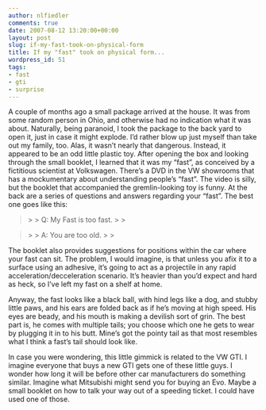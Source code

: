 ```yaml
---
author: nlfiedler
comments: true
date: 2007-08-12 13:20:00+00:00
layout: post
slug: if-my-fast-took-on-physical-form
title: If my "fast" took on physical form...
wordpress_id: 51
tags:
- fast
- gti
- surprise
---
```


A couple of months ago a small package arrived at the house. It was from some random person in Ohio, and otherwise had no indication what it was about. Naturally, being paranoid, I took the package to the back yard to open it, just in case it might explode. I’d rather blow up just myself than take out my family, too. Alas, it wasn’t nearly that dangerous. Instead, it appeared to be an odd little plastic toy. After opening the box and looking through the small booklet, I learned that it was my “fast”, as conceived by a fictitious scientist at Volkswagen. There’s a DVD in the VW showrooms that has a mockumentary about understanding people’s “fast”. The video is silly, but the booklet that accompanied the gremlin-looking toy is funny. At the back are a series of questions and answers regarding your “fast”. The best one goes like this:

   

<blockquote>  
> 
> Q: My Fast is too fast.
> 
>  </blockquote>

   

<blockquote>  
> 
> A: You are too old.
> 
>  </blockquote>

   

The booklet also provides suggestions for positions within the car where your fast can sit. The problem, I would imagine, is that unless you afix it to a surface using an adhesive, it’s going to act as a projectile in any rapid acceleration/decceleration scenario. It’s heavier than you’d expect and hard as heck, so I’ve left my fast on a shelf at home.

   

Anyway, the fast looks like a black ball, with hind legs like a dog, and stubby little paws, and his ears are folded back as if he’s moving at high speed. His eyes are beady, and his mouth is making a devilish sort of grin. The best part is, he comes with multiple tails; you choose which one he gets to wear by plugging it in to his butt. Mine’s got the pointy tail as that most resembles what I think a fast’s tail should look like.

   

In case you were wondering, this little gimmick is related to the VW GTI. I imagine everyone that buys a new GTI gets one of these little guys. I wonder how long it will be before other car manufacturers do something similar. Imagine what Mitsubishi might send you for buying an Evo. Maybe a small booklet on how to talk your way out of a speeding ticket. I could have used one of those.
